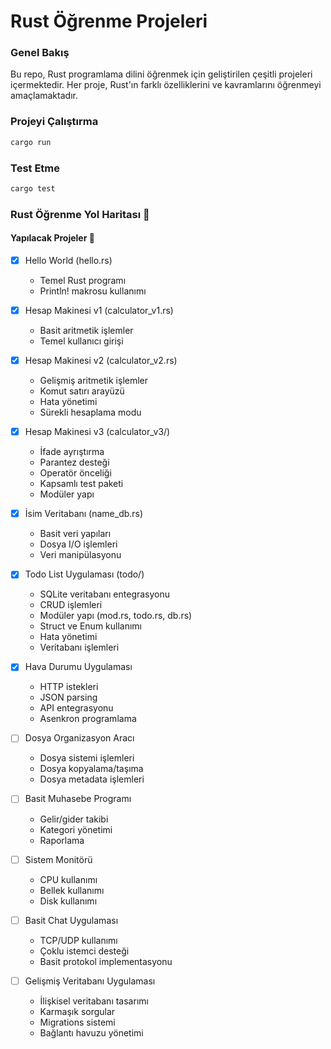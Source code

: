 # Rust Öğrenme Projeleri

### Genel Bakış
Bu repo, Rust programlama dilini öğrenmek için geliştirilen çeşitli projeleri içermektedir. Her proje, Rust'ın farklı özelliklerini ve kavramlarını öğrenmeyi amaçlamaktadır.


### Projeyi Çalıştırma
```bash
cargo run
```

### Test Etme
```bash
cargo test
```

### Rust Öğrenme Yol Haritası 🚀


#### Yapılacak Projeler 📝

- [x] Hello World (hello.rs)
  - Temel Rust programı
  - Println! makrosu kullanımı

- [x] Hesap Makinesi v1 (calculator_v1.rs)
  - Basit aritmetik işlemler
  - Temel kullanıcı girişi

- [x] Hesap Makinesi v2 (calculator_v2.rs)
  - Gelişmiş aritmetik işlemler
  - Komut satırı arayüzü
  - Hata yönetimi
  - Sürekli hesaplama modu

- [x] Hesap Makinesi v3 (calculator_v3/)
  - İfade ayrıştırma
  - Parantez desteği
  - Operatör önceliği
  - Kapsamlı test paketi
  - Modüler yapı

- [x] İsim Veritabanı (name_db.rs)
  - Basit veri yapıları
  - Dosya I/O işlemleri
  - Veri manipülasyonu

- [x] Todo List Uygulaması (todo/)
  - SQLite veritabanı entegrasyonu
  - CRUD işlemleri
  - Modüler yapı (mod.rs, todo.rs, db.rs)
  - Struct ve Enum kullanımı
  - Hata yönetimi
  - Veritabanı işlemleri

- [x] Hava Durumu Uygulaması
  - HTTP istekleri
  - JSON parsing
  - API entegrasyonu
  - Asenkron programlama

- [ ] Dosya Organizasyon Aracı
  - Dosya sistemi işlemleri
  - Dosya kopyalama/taşıma
  - Dosya metadata işlemleri

- [ ] Basit Muhasebe Programı
  - Gelir/gider takibi
  - Kategori yönetimi
  - Raporlama

- [ ] Sistem Monitörü
  - CPU kullanımı
  - Bellek kullanımı
  - Disk kullanımı

- [ ] Basit Chat Uygulaması
  - TCP/UDP kullanımı
  - Çoklu istemci desteği
  - Basit protokol implementasyonu

- [ ] Gelişmiş Veritabanı Uygulaması
  - İlişkisel veritabanı tasarımı
  - Karmaşık sorgular
  - Migrations sistemi
  - Bağlantı havuzu yönetimi